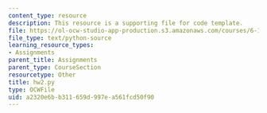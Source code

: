 ```yaml
---
content_type: resource
description: This resource is a supporting file for code template.
file: https://ol-ocw-studio-app-production.s3.amazonaws.com/courses/6-189-a-gentle-introduction-to-programming-using-python-january-iap-2011/a2320e6bb311659d997ea561fcd50f90_hw2.py
file_type: text/python-source
learning_resource_types:
- Assignments
parent_title: Assignments
parent_type: CourseSection
resourcetype: Other
title: hw2.py
type: OCWFile
uid: a2320e6b-b311-659d-997e-a561fcd50f90
---
```

